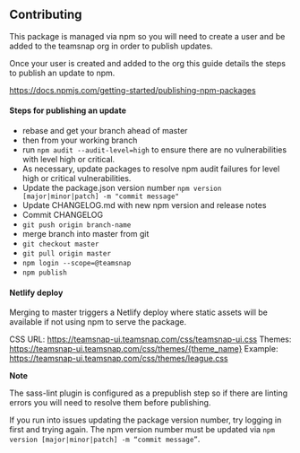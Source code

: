 ## Contributing

This package is managed via npm so you will need to create a user and be added to the teamsnap org in order to publish updates.

Once your user is created and added to the org this guide details the steps to publish an update to npm.

<https://docs.npmjs.com/getting-started/publishing-npm-packages>

#### Steps for publishing an update

* rebase and get  your branch ahead of master
* then from your working branch
* run `npm audit --audit-level=high` to ensure there are no vulnerabilities with level high or critical.
* As necessary, update packages to resolve npm audit failures for level high or critical vulnerabilities.
* Update the package.json version number `npm version [major|minor|patch] -m "commit message"`
* Update CHANGELOG.md with new npm version and release notes
* Commit CHANGELOG
* `git push origin branch-name`
* merge branch into master from git
* `git checkout master`
* `git pull origin master`
* `npm login --scope=@teamsnap`
* `npm publish`

#### Netlify deploy
Merging to master triggers a Netlify deploy where static assets will be available if not using npm to serve the package.

CSS URL: https://teamsnap-ui.teamsnap.com/css/teamsnap-ui.css
Themes: https://teamsnap-ui.teamsnap.com/css/themes/{theme_name}
Example: https://teamsnap-ui.teamsnap.com/css/themes/league.css


**Note**

The sass-lint plugin is configured as a prepublish step so if there are linting errors you will need to resolve them before publishing.

If you run into issues updating the package version number, try logging in first and trying again. The npm
version number must be updated via `npm version [major|minor|patch] -m “commit message”`.
